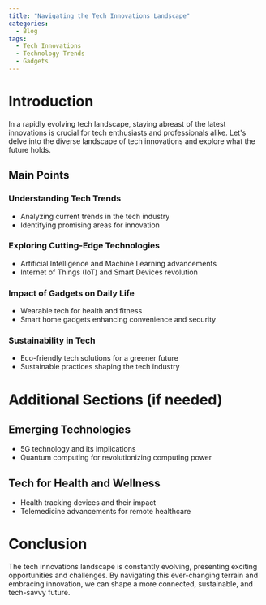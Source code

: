 ```yaml
---
title: "Navigating the Tech Innovations Landscape"
categories:
  - Blog
tags:
  - Tech Innovations
  - Technology Trends
  - Gadgets
---
```


# Introduction
In a rapidly evolving tech landscape, staying abreast of the latest innovations is crucial for tech enthusiasts and professionals alike. Let's delve into the diverse landscape of tech innovations and explore what the future holds.

## Main Points
### Understanding Tech Trends
- Analyzing current trends in the tech industry
- Identifying promising areas for innovation

### Exploring Cutting-Edge Technologies
- Artificial Intelligence and Machine Learning advancements
- Internet of Things (IoT) and Smart Devices revolution

### Impact of Gadgets on Daily Life
- Wearable tech for health and fitness
- Smart home gadgets enhancing convenience and security

### Sustainability in Tech
- Eco-friendly tech solutions for a greener future
- Sustainable practices shaping the tech industry

# Additional Sections (if needed)
## Emerging Technologies
- 5G technology and its implications
- Quantum computing for revolutionizing computing power

## Tech for Health and Wellness
- Health tracking devices and their impact
- Telemedicine advancements for remote healthcare

# Conclusion
The tech innovations landscape is constantly evolving, presenting exciting opportunities and challenges. By navigating this ever-changing terrain and embracing innovation, we can shape a more connected, sustainable, and tech-savvy future.